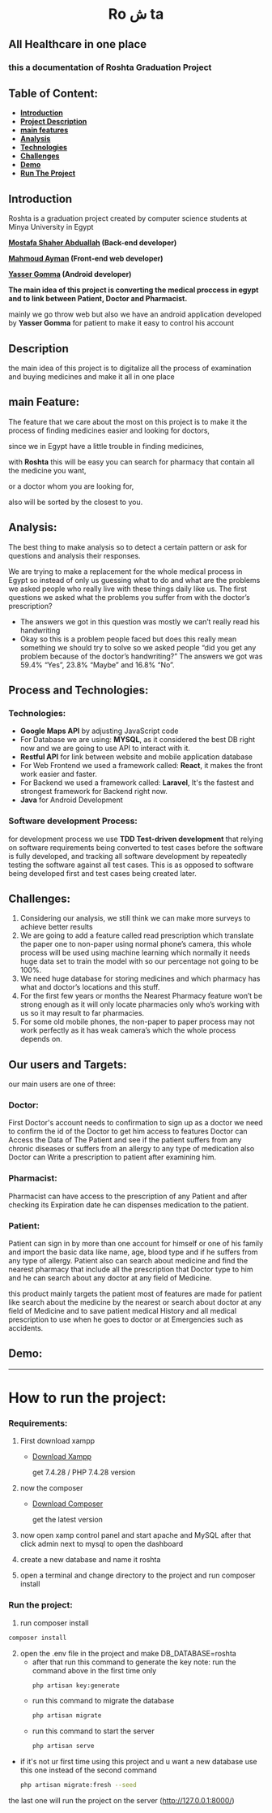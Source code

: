 <h1 style="text-align:center;">Ro ش ta</h1>

## All Healthcare in one place

### this a documentation of Roshta Graduation Project 

## Table of Content:
- [**Introduction**](#introduction)
- [**Project Description**](#description)
- [**main features**](#main-feature)
- [**Analysis**](#analysis)
- [**Technologies**](#process-and-technologies)
- [**Challenges**](#challenges)
- [**Demo**](#Demo)
- [**Run The Project**](#how-to-run-the-project)
## Introduction

Roshta is a graduation project created by computer science students at Minya University in Egypt 

**[Mostafa Shaher Abduallah](https://github.com/NeVeDlE) (Back-end developer)**

**[Mahmoud Ayman](https://github.com/MahmoodAyman) (Front-end web developer)**

**[Yasser Gomma](https://github.com/YasserGomma) (Android developer)**

**The main idea of this project is converting the medical proccess in egypt and to link between Patient, Doctor and Pharmacist.**

mainly we go throw web but also we have an android application developed by **Yasser Gomma** for patient to make it easy to control his account 

## Description

the main idea of this project is to digitalize all the process of examination and buying medicines and make it all in one place 

## main Feature:

The feature that we care about the most on this project is to make it the process of finding medicines easier and looking for doctors,

since we in Egypt have a little trouble in finding medicines,

with **Roshta** this will be easy you can search for pharmacy that contain all the medicine you want,

or a doctor whom you are looking for,

also will be sorted by the closest to you. 

## Analysis:

The best thing to make analysis so to detect a certain pattern or ask for questions and analysis their responses.

We are trying to make a replacement for the whole medical process in Egypt so instead of only us guessing what to do and what are the problems we asked people who really live with these things daily like us. The first questions we asked what the problems you suffer from with the doctor’s prescription?

- The answers we got in this question was mostly we can’t really read his handwriting
- Okay so this is a problem people faced but does this really mean something we should try to solve so we asked people 
“did you get any problem because of the doctor’s handwriting?”
The answers we got was 59.4% “Yes”, 23.8% “Maybe” and 16.8% “No”.

## Process and Technologies:

### Technologies:

- **Google Maps API** by adjusting JavaScript code
- For Database we are using: **MYSQL**, as it considered the best DB right now and we are going to use API to interact with it.
- **Restful API** for link between website and mobile application database
- For Web Frontend we used a framework called: **React**, it makes the front work easier and faster.
- For Backend we used a framework called: **Laravel**, It's the fastest and strongest framework for Backend right now.
- **Java** for Android Development

### Software development Process:

for development process we use **TDD Test-driven development** that relying on software requirements being converted to test cases before the software is fully developed, and tracking all software development by repeatedly testing the software against all test cases. This is as opposed to software being developed first and test cases being created later.

## Challenges:

1. Considering our analysis, we still think we can make more surveys to achieve better results
2. We are going to add a feature called read prescription which translate the paper one to non-paper using normal phone’s camera, this whole process will be used using machine learning which normally it needs huge data set to train the model with so our percentage not going to be 100%.
3. We need huge database for storing medicines and which pharmacy has what and doctor’s locations and this stuff.
4. For the first few years or months the Nearest Pharmacy feature won’t be strong enough as it will only locate pharmacies only who’s working with us so it may result to far pharmacies.
5. For some old mobile phones, the non-paper to paper process may not work perfectly as it has weak camera’s which the whole process depends on.

## Our users and Targets:

our main users are one of three: 

### **Doctor:**

First Doctor's account needs to confirmation to sign up as a doctor we need to confirm the id of the Doctor to get him access to features  Doctor can Access the Data of The Patient and see if the patient suffers from any chronic diseases or suffers from an allergy to any type of medication also Doctor can Write a prescription to patient after examining him. 

### **Pharmacist:**

Pharmacist can have access to the prescription of any Patient and after checking its Expiration date he can dispenses medication to the patient.

### **Patient:**

Patient can sign in by more than one account for himself or one of his family and import the basic data like name, age, blood type and if he suffers from any type of allergy. Patient also can search about medicine and find the nearest pharmacy that include all the prescription that Doctor type to him and he can search about any doctor at any field of Medicine.

this product mainly targets the patient most of features are made for patient like search about the medicine by the nearest or search about doctor at any field of Medicine and to save patient medical History and all medical prescription to use when he goes to doctor or at Emergencies such as accidents.

## Demo:

---
# How to run the project:

### Requirements:
1. First download xampp
   - [Download Xampp](https://www.apachefriends.org/download.html)

     get 7.4.28 / PHP 7.4.28 version
2. now the composer
   - [Download Composer](https://getcomposer.org/download/)

     get the latest version

3. now open xamp control panel and start apache and MySQL after that click admin next to mysql to open the dashboard

4. create a new database and name it roshta

5. open a terminal and change directory to the project and run composer install

### Run the project:

1. run composer install

```bash
composer install
```




2. open the .env file in the project and make DB_DATABASE=roshta 
    - after that run this command to generate the key
    note: run the command above in the first time only
        ```bash
        php artisan key:generate
        ```
    - run this command to migrate the database
        ```bash
        php artisan migrate
        ```
    - run this command to start the server
        ```bash
        php artisan serve
        ```

- if it's not ur first time using this project and u want a new database use this one instead of the second command
    ```bash
    php artisan migrate:fresh --seed
    ```
the last one will run the project on the server (http://127.0.0.1:8000/)
